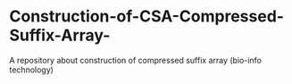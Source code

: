 # Construction-of-CSA-Compressed-Suffix-Array-
A repository about construction of compressed suffix array (bio-info technology)
